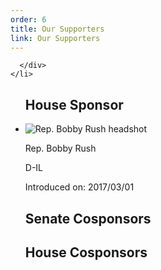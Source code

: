 ```yaml
---
order: 6
title: Our Supporters
link: Our Supporters
---
```


<div class="row">
  
      </div>
    </li>
  </ul>
  <ul class="cosponsors col-md-6">
  <h2>House Sponsor</h2>
  <li class="cosponsor d">
    <div class="photoblock">
      <img src="https://theunitedstates.io/images/congress/450x550/R000515.jpg" class="photoblock-img" alt="Rep. Bobby Rush headshot">
    </div>
    <div class="info">
      <p class="name">Rep. Bobby Rush</p>
      <p class="data">D-IL</p>
      <p class="joindate">Introduced on: 2017/03/01</p>
    </div>
  </li>
  </ul>
</div>

<div class="row">
  <ul class="cosponsors senate col-md-12">
    <h2>Senate Cosponsors</h2>
  </ul>
</div>

<div class="row">
  <ul class="cosponsors house col-md-12">
    <h2>House Cosponsors</h2>
  </ul>
</div>
<script id="entry-template" type="text/x-handlebars-template">
    {% raw %}
      <li class="cosponsor {{toLowerCase party}}">
        <div class="photoblock">
          <img src="{{image}}" class="photoblock-img" alt="{{title}} {{name}} headshot">
        </div>
        <div class="info">
          <p class="name">{{title}} {{name}}</p>
          <p class="data">{{party}}-{{state}}</p>
          <p class="joindate">Joined on: {{joindate}}</p>
        </div>
      </li>
    {% endraw %}
</script>
